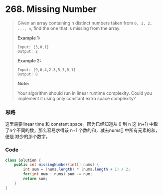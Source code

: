 # 268. Missing Number

> Given an array containing n distinct numbers taken from `0, 1, 2, ..., n`, find the one that is missing from the array.
>
> **Example 1:**
>
> ```
> Input: [3,0,1]
> Output: 2
> ```
>
> **Example 2:**
>
> ```
> Input: [9,6,4,2,3,5,7,0,1]
> Output: 8
> ```
>
> **Note:**
>
> Your algorithm should run in linear runtime complexity. Could you implement it using only constant extra space complexity?

### 思路

这里需要linear time 和 constant space。因为已经知道从 0 到 n 这 \(n+1\) 中取了n个不同的数，那么容易求得该 n+1 个数的和，减去nums\[\] 中所有元素的和，便是 缺少的那个数字。

### Code

```java
class Solution {
    public int missingNumber(int[] nums) {
        int sum = (nums.length) * (nums.length + 1) / 2;
        for(int num : nums) sum -= num;
        return sum;
    }
}
```





